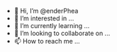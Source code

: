 - 👋 Hi, I’m @enderPhea
- 👀 I’m interested in ...
- 🌱 I’m currently learning ...
- 💞️ I’m looking to collaborate on ...
- 📫 How to reach me ...

<!---
enderPhea/enderPhea is a ✨ special ✨ repository because its `README.md` (this file) appears on your GitHub profile.
You can click the Preview link to take a look at your changes.
--->
